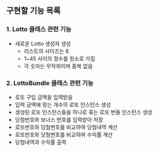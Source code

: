 ## 구현할 기능 목록
### 1. Lotto 클래스 관련 기능
   - 새로운 Lotto 생성자 생성
      - 리스트의 사이즈는 6
      - 1~45 사이의 정수를 원소로 가짐
      - 각 숫자는 무작위이며 중복 없음
### 2. LottoBundle 클래스 관련 기능
   - 로또 구입 금액을 입력받음
   - 입력 금액에 맞는 개수의 로또 인스턴스 생성
   - 생성된 로또 인스턴스들을 하나로 묶는 로또 번들 인스턴스 생성
   -  당첨번호와 보너스 번호를 입력받아 저장
   - 로또번호와 당첨번호를 비교하여 당첨내역 계산
   - 로또번호와 당첨번호를 비교하여 수익률 계산
   - 당첨내역과 수익률 출력

